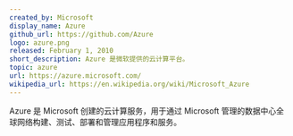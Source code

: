 ```yaml
---
created_by: Microsoft
display_name: Azure
github_url: https://github.com/Azure
logo: azure.png
released: February 1, 2010
short_description: Azure 是微软提供的云计算平台。
topic: azure
url: https://azure.microsoft.com/
wikipedia_url: https://en.wikipedia.org/wiki/Microsoft_Azure
---
```


Azure 是 Microsoft 创建的云计算服务，用于通过 Microsoft 管理的数据中心全球网络构建、测试、部署和管理应用程序和服务。